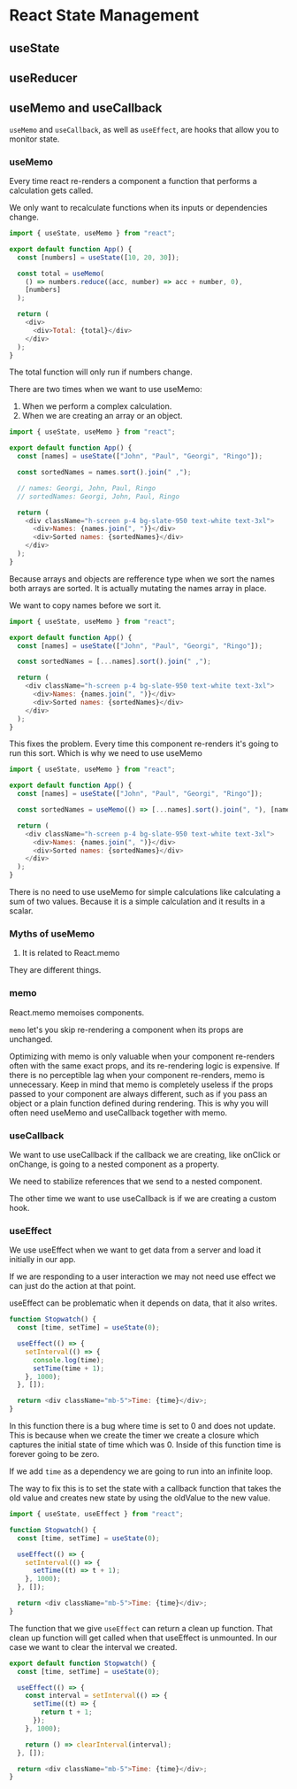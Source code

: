 # React State Management

## useState

## useReducer

## useMemo and useCallback

`useMemo` and `useCallback`, as well as `useEffect`, are hooks that allow you to monitor state.

### useMemo

Every time react re-renders a component a function that performs a calculation gets called.

We only want to recalculate functions when its inputs or dependencies change.

```javascript
import { useState, useMemo } from "react";

export default function App() {
  const [numbers] = useState([10, 20, 30]);

  const total = useMemo(
    () => numbers.reduce((acc, number) => acc + number, 0),
    [numbers]
  );

  return (
    <div>
      <div>Total: {total}</div>
    </div>
  );
}
```

The total function will only run if numbers change.

There are two times when we want to use useMemo:

1. When we perform a complex calculation.
2. When we are creating an array or an object.

```javascript
import { useState, useMemo } from "react";

export default function App() {
  const [names] = useState(["John", "Paul", "Georgi", "Ringo"]);

  const sortedNames = names.sort().join(" ,");

  // names: Georgi, John, Paul, Ringo
  // sortedNames: Georgi, John, Paul, Ringo

  return (
    <div className="h-screen p-4 bg-slate-950 text-white text-3xl">
      <div>Names: {names.join(", ")}</div>
      <div>Sorted names: {sortedNames}</div>
    </div>
  );
}
```

Because arrays and objects are refference type when we sort the names both arrays are sorted.
It is actually mutating the names array in place.

We want to copy names before we sort it.

```javascript
import { useState, useMemo } from "react";

export default function App() {
  const [names] = useState(["John", "Paul", "Georgi", "Ringo"]);

  const sortedNames = [...names].sort().join(" ,");

  return (
    <div className="h-screen p-4 bg-slate-950 text-white text-3xl">
      <div>Names: {names.join(", ")}</div>
      <div>Sorted names: {sortedNames}</div>
    </div>
  );
}
```

This fixes the problem. Every time this component re-renders it's going to run this sort.
Which is why we need to use useMemo

```javascript
import { useState, useMemo } from "react";

export default function App() {
  const [names] = useState(["John", "Paul", "Georgi", "Ringo"]);

  const sortedNames = useMemo(() => [...names].sort().join(", "), [names]);

  return (
    <div className="h-screen p-4 bg-slate-950 text-white text-3xl">
      <div>Names: {names.join(", ")}</div>
      <div>Sorted names: {sortedNames}</div>
    </div>
  );
}
```

There is no need to use useMemo for simple calculations like calculating a sum of two values.
Because it is a simple calculation and it results in a scalar.

### Myths of useMemo

1. It is related to React.memo

They are different things.

### memo

React.memo memoises components.

`memo` let's you skip re-rendering a component when its props are unchanged.

Optimizing with memo is only valuable when your component re-renders often with the same exact props, and its re-rendering logic is expensive.
If there is no perceptible lag when your component re-renders, memo is unnecessary.
Keep in mind that memo is completely useless if the props passed to your component are always different, such as if you pass an object or a plain function defined during rendering.
This is why you will often need useMemo and useCallback together with memo.

### useCallback

We want to use useCallback if the callback we are creating, like onClick or onChange, is going to a nested component as a property.

We need to stabilize references that we send to a nested component.

The other time we want to use useCallback is if we are creating a custom hook.

### useEffect

We use useEffect when we want to get data from a server and load it initially in our app.

If we are responding to a user interaction we may not need use effect we can just do the
action at that point.

useEffect can be problematic when it depends on data, that it also writes.

```javascript
function Stopwatch() {
  const [time, setTime] = useState(0);

  useEffect(() => {
    setInterval(() => {
      console.log(time);
      setTime(time + 1);
    }, 1000);
  }, []);

  return <div className="mb-5">Time: {time}</div>;
}
```

In this function there is a bug where time is set to 0 and does not update.
This is because when we create the timer we create a closure which captures the initial state of time
which was 0. Inside of this function time is forever going to be zero.

If we add `time` as a dependency we are going to run into an infinite loop.

The way to fix this is to set the state with a callback function that takes the old value and creates new state
by using the oldValue to the new value.

```javascript
import { useState, useEffect } from "react";

function Stopwatch() {
  const [time, setTime] = useState(0);

  useEffect(() => {
    setInterval(() => {
      setTime((t) => t + 1);
    }, 1000);
  }, []);

  return <div className="mb-5">Time: {time}</div>;
}
```

The function that we give `useEffect` can return a clean up function.
That clean up function will get called when that useEffect is unmounted.
In our case we want to clear the interval we created.

```javascript
export default function Stopwatch() {
  const [time, setTime] = useState(0);

  useEffect(() => {
    const interval = setInterval(() => {
      setTime((t) => {
        return t + 1;
      });
    }, 1000);

    return () => clearInterval(interval);
  }, []);

  return <div className="mb-5">Time: {time}</div>;
}
```
